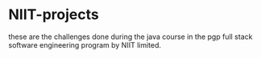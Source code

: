 # NIIT-projects
these are the challenges done during the java course in the pgp full stack software engineering program by NIIT limited.
